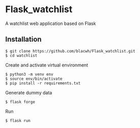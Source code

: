 # Flask_watchlist
A watchlist web application based on Flask
## Installation  
    $ git clone https://github.com/blacwh/Flask_watchlist.git  
    $ cd watchlist
Create and activate virtual environment  

    $ python3 -m venv env  
    $ source env/bin/activate  
    $ pip install -r requirements.txt  
Generate dummy data  

    $ flask forge  
Run

    $ flask run
   
